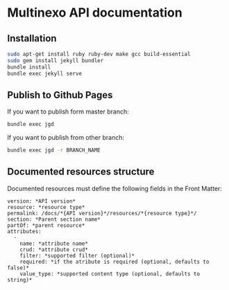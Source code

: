 # Multinexo API documentation

## Installation

```bash
sudo apt-get install ruby ruby-dev make gcc build-essential
sudo gem install jekyll bundler
bundle install
bundle exec jekyll serve
```

## Publish to Github Pages

If you want to publish form master branch:

```bash
bundle exec jgd
```

If you want to publish from other branch:

```bash
bundle exec jgd -r BRANCH_NAME
```


## Documented resources structure

Documented resources must define the following fields in the Front Matter:


    version: *API version*
    resource: *resource type*
    permalink: /docs/*{API version}*/resources/*{resource type}*/
    section: *Parent section name*
    partOf: *parent resource*
    attributes:
      -
        name: *attribute name*
        crud: *attribute crud*
        filter: *supported filter (optional)*
        required: *if the atribute is required (optional, defaults to false)*
        value_type: *supported content type (optional, defaults to string)*
